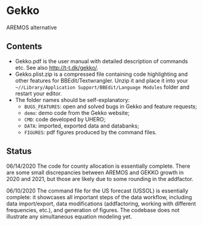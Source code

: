 # Gekko
AREMOS alternative

## Contents

* Gekko.pdf is the user manual with detailed description of commands etc. See also http://t-t.dk/gekko/.
* Gekko.plist.zip is a compressed file containing code highlighting and other features for BBEdit/Textwrangler. Unzip it and place it into your `~//Library/Application Support/BBEdit/Language Modules` folder and restart your editor.
* The folder names should be self-explanatory: 
  * `BUGS_FEATURES`: open and solved bugs in Gekko and feature requests; 
  * `demo`: demo code from the Gekko website; 
  * `CMD`: code developed by UHERO; 
  * `DATA`: imported, exported data and databanks; 
  * `FIGURES`: pdf figures produced by the command files.
  
## Status
  
06/14/2020
The code for county allocation is essentially complete. There are some small discrepancies between AREMOS and GEKKO growth in 2020 and 2021, but those are likely due to some rounding in the addfactor.

06/10/2020
The command file for the US forecast (USSOL) is essentially complete: it showcases all important steps of the data workflow, including data import/export, data modifications (addfactoring, working with different frequencies, etc.), and generation of figures. The codebase does not illustrate any simultaneous equation modeling yet.
